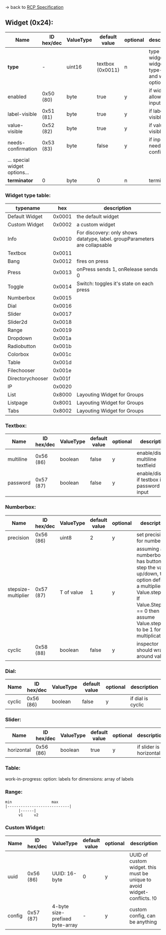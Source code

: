 -> back to [RCP Specification](RCPSpecification.md)

## Widget (0x24):

| Name          | ID hex/dec   | ValueType      | default value   | optional   | description   |
| --------------|--------------|----------------|-----------------|------------|---------------|
| **type** | - | uint16 | textbox (0x0011) | n | type of widget. see widget type-table and widget options
| enabled | 0x50 (80) | byte | true | y | if widget allows user input
| label-visible | 0x51 (81) | byte | true | y | if label is visible
| value-visible | 0x52 (82) | byte | true | y | if value is visible
| needs-confirmation | 0x53 (83) | byte | false | y | if input needs to be confirmed
| ... special widget options... |
| **terminator** | 0 | byte | 0 | n | terminator


### Widget type table:

| typename   | hex   | description
|------------|-------|--------------|
| Default Widget | 0x0001 | the default widget
| Custom Widget | 0x0002 | a custom widget
| Info | 0x0010 | For discovery: only shows datatype, label. groupParameters are collapsable
| Textbox | 0x0011 |
| Bang | 0x0012 | fires on press
| Press | 0x0013 | onPress sends 1, onRelease sends 0
| Toggle | 0x0014 | Switch: toggles it's state on each press
| Numberbox | 0x0015 |
| Dial | 0x0016 |
| Slider | 0x0017 |
| Slider2d | 0x0018 |
| Range | 0x0019 |
| Dropdown | 0x001a |
| Radiobutton | 0x001b |
| Colorbox | 0x001c |
| Table | 0x001d |
| Filechooser | 0x001e |
| Directorychooser | 0x001f |
| IP | 0x0020 |
| List | 0x8000 | Layouting Widget for Groups
| Listpage | 0x8001 | Layouting Widget for Groups
| Tabs | 0x8002 | Layouting Widget for Groups


### Textbox:

| Name          | ID hex/dec   | ValueType      | default value   | optional   | description   |
| --------------|--------------|----------------|-----------------|------------|---------------|
| multiline | 0x56 (86) | boolean | false | y | enable/disable multiline textfield
| password | 0x57 (87) | boolean | false | y | enable/disable if testbox is a password input


### Numberbox:

| Name          | ID hex/dec   | ValueType      | default value   | optional   | description   |
| --------------|--------------|----------------|-----------------|------------|---------------|
| precision | 0x56 (86) | uint8 | 2 | y | set precision for numberbox
| stepsize-multiplier | 0x57 (87) | T of value | 1 | y | assuming a numberbox has buttons to step the value up/down, this option defines a multiplier for Value.stepsize. If Value.Stepsize == 0 then assume Value.stepsize to be 1 for this multiplication.
| cyclic | 0x58 (88) | boolean | false | y | inspector should wrap around value

### Dial:

| Name          | ID hex/dec   | ValueType      | default value   | optional   | description   |
| --------------|--------------|----------------|-----------------|------------|---------------|
| cyclic | 0x56 (86) | boolean | false | y | if dial is cyclic


### Slider:

| Name          | ID hex/dec   | ValueType      | default value   | optional   | description   |
| --------------|--------------|----------------|-----------------|------------|---------------|
| horizontal | 0x56 (86) | boolean | true | y | if slider is horizontal


### Table:
work-in-progress:
option: labels for dimensions: array of labels


### Range:
```
min		             max
|----------------------------|
      |------|
      v1     v2
```

### Custom Widget:

| Name          | ID hex/dec   | ValueType      | default value   | optional   | description   |
| --------------|--------------|----------------|-----------------|------------|---------------|
| uuid          | 0x56 (86) | UUID: 16-byte     | 0 | y | UUID of custom widget. this must be unique to avoid widget-conflicts. !0
| config        | 0x57 (87) | 4-byte size-prefixed byte-array | - | y | custom config, can be anything

